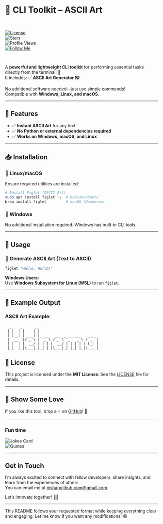 

# 📌 CLI Toolkit – ASCII Art

<br>  

[![License](https://img.shields.io/github/license/nishuR27/cli-toolkit)](LICENSE)  
[![Stars](https://img.shields.io/github/stars/nishuR27/cli-toolkit)](https://github.com/nishuR27/cli-toolkit)  
![Profile Views](https://komarev.com/ghpvc/?username=nishuR27&color=blueviolet)  
[![Follow Me](https://img.shields.io/badge/-Follow%20Me-blueviolet)](https://github.com/nishuR27)  

<br>  

A **powerful and lightweight CLI toolkit** for performing essential tasks directly from the terminal! 🎯  
It includes:  ✅ **ASCII Art Generator** 🖼  


No additional software needed—just use simple commands!  
Compatible with **Windows, Linux, and macOS**.  

---

## 🚀 Features  
- ✅ **Instant ASCII Art** for any text   
- ✅ **No Python or external dependencies required**  
- ✅ **Works on Windows, macOS, and Linux**  

---

## 📥 Installation  

### 🔧 **Linux/macOS**  
Ensure required utilities are installed:  
```bash
# Install Figlet (ASCII Art)
sudo apt install figlet -y  # Debian/Ubuntu  
brew install figlet         # macOS (Homebrew)
```

### 🔧 **Windows**  
No additional installation required. Windows has built-in CLI tools.  

---

## 📌 Usage  

### 🔹 **Generate ASCII Art** (Text to ASCII)  
```bash
figlet "Hello, World!"
```
**Windows Users:**  
Use **Windows Subsystem for Linux (WSL)** to run `figlet`.  

---

## 🔧 Example Output  
### **ASCII Art Example:**  
```
  _    _      _                             
 | |  | |    | |                            
 | |__| | ___| |_ __   ___ _ __ ___   __ _  
 |  __  |/ _ \ | '_ \ / _ \ '_ ` _ \ / _` | 
 | |  | |  __/ | | | |  __/ | | | | | (_| | 
 |_|  |_|\___|_|_| |_|\___|_| |_| |_|\__,_| 
```


## 📝 License  
This project is licensed under the **MIT License**. See the [LICENSE](LICENSE) file for details.  

---

## 🌟 Show Some Love  
If you like this tool, drop a ⭐ on [GitHub](https://github.com/nishuR27/cli-toolkit)! 🚀  

---

### Fun time  

![Jokes Card](https://readme-jokes.vercel.app/api?username=nishuR27&theme=algolia&hideBorder)  
![Quotes](https://quotes-github-readme.vercel.app/api?type=horizontal&theme=algolia)  

---

### <h2>Get in Touch</h2>  

I’m always excited to connect with fellow developers, share insights, and learn from the experiences of others.  
You can email me at [nishangithub.com@gmail.com](mailto:nishangithub.com@gmail.com).  

Let’s innovate together! 🚀🔥  

---

This README follows your requested format while keeping everything clear and engaging. Let me know if you want any modifications! 😃
